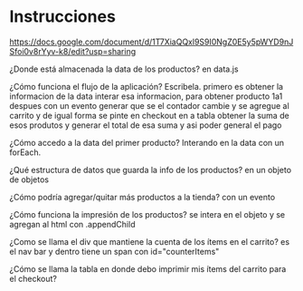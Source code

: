 # Instrucciones

https://docs.google.com/document/d/1T7XiaQQxl9S9I0NgZ0E5y5pWYD9nJSfoi0v8rYyv-k8/edit?usp=sharing

¿Donde está almacenada la data de los productos?
en data.js

¿Cómo funciona el flujo de la aplicación? Escribela.
primero es obtener la informacion de la data
interar esa informacion, para obtener producto 1a1
despues con un evento generar que se el contador cambie y se agregue al carrito
y de igual forma se pinte en checkout en a tabla
obtener la suma de esos produtos
y generar el total de esa suma
y asi poder general el pago 

¿Cómo accedo a la data del primer producto?
Interando en la data con un forEach.

¿Qué estructura de datos que guarda la info de los productos?
en un objeto de objetos

¿Cómo podría agregar/quitar más productos a la tienda?
con un evento

¿Cómo funciona la impresión de los productos?
se intera en el objeto y se agregan al html con .appendChild


¿Como se llama el div que mantiene la cuenta de los ítems en el carrito?
es el nav bar y dentro tiene un span con id="counterItems"

¿Cómo se llama la tabla en donde debo imprimir mis ítems del carrito para el checkout?
<table class="table">
